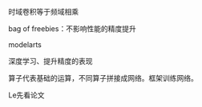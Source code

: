 时域卷积等于频域相乘

bag of freebies：不影响性能的精度提升

modelarts

深度学习、提升精度的表现

算子代表基础的运算，不同算子拼接成网络。框架训练网络。

Le先看论文